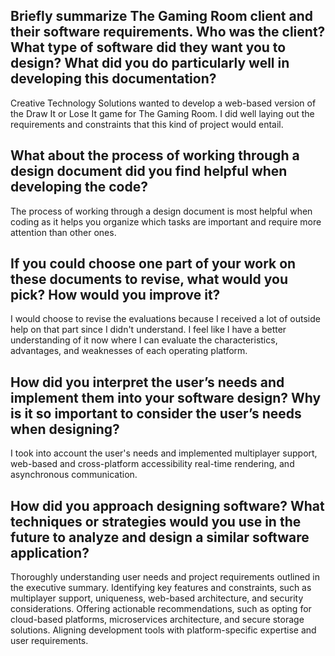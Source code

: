 ## Briefly summarize The Gaming Room client and their software requirements. Who was the client? What type of software did they want you to design? What did you do particularly well in developing this documentation?
Creative Technology Solutions wanted to develop a web-based version of the Draw It or Lose It game for The Gaming Room. I did well laying out the requirements and constraints that this kind of project would entail. 

## What about the process of working through a design document did you find helpful when developing the code?
The process of working through a design document is most helpful when coding as it helps you organize which tasks are important and require more attention than other ones. 

## If you could choose one part of your work on these documents to revise, what would you pick? How would you improve it?
I would choose to revise the evaluations because I received a lot of outside help on that part since I didn't understand. I feel like I have a better understanding of it now where I can evaluate the
characteristics, advantages, and weaknesses of each operating platform.

## How did you interpret the user’s needs and implement them into your software design? Why is it so important to consider the user’s needs when designing?
I took into account the user's needs and implemented multiplayer support, web-based and cross-platform accessibility real-time rendering, and asynchronous communication.

## How did you approach designing software? What techniques or strategies would you use in the future to analyze and design a similar software application?
Thoroughly understanding user needs and project requirements outlined in the executive summary. Identifying key features and constraints, such as multiplayer support, uniqueness, web-based architecture, and security considerations.
Offering actionable recommendations, such as opting for cloud-based platforms, microservices architecture, and secure storage solutions.
Aligning development tools with platform-specific expertise and user requirements.
